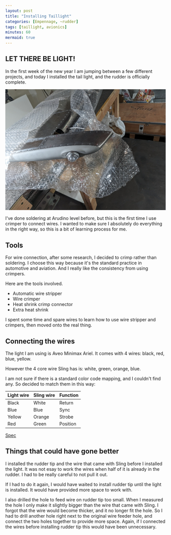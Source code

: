 ```yaml
---
layout: post
title: "Installing Taillight"
categories: [Empennage, ~rudder]
tags: [taillight, avionics]
minutes: 60
mermaid: true
---
```


## LET THERE BE LIGHT!

In the first week of the new year I am jumping between a few different projects, and today I installed
the tail light, and the rudder is officially complete.

![light](/assets/img/20240111/tail_light.jpg)

I've done soldering at Arudino level before, but this is the first time I use crimper to connect wires. I
wanted to make sure I absolutely do everything in the right way, so this is a bit of learning process
for me.

## Tools

For wire connection, after some research, I decided to crimp rather than soldering. I choose this way because
it's the standard practice in automotive and aviation. And I really like the consistency from using
crimpers.

Here are the tools involved.

- Automatic wire stripper
- Wire crimper
- Heat shrink crimp connector
- Extra heat shrink

I spent some time and spare wires to learn how to use wire stripper and crimpers, then moved onto the real thing.

## Connecting the wires

The light I am using is Aveo Minimax Ariel. It comes with 4 wires: black, red, blue, yellow.

However the 4 core wire Sling has is: white, green, orange, blue.

I am not sure if there is a standard color code mapping, and I couldn't find any. So decided to match them in this way:

| Light wire | Sling wire | Function |
| ---------- | ---------- | -------- |
| Black      | White      | Return   |
| Blue       | Blue       | Sync     |
| Yellow     | Orange     | Strobe   |
| Red        | Green      | Position |

[Spec](https://www.aveoengineering.com/downloads/DayLite-specsheet-MiniMaxAriel.pdf)

## Things that could have gone better

I installed the rudder tip and the wire that came with Sling before I installed the light. It was not esay to work
the wires when half of it is already in the rudder. I had to be really careful to not pull it out.

If I had to do it again, I would have waited to install rudder tip until the light is installed. It would have provided
more space to work with.

I also drilled the hole to feed wire on rudder tip too small. When I measured the hole I only make it slightly bigger than
the wire that came with Sling. I forgot that the wire would become thicker, and it no longer fit the hole. So I had to drill
another hole right next to the original wire feeder hole, and connect the two holes together to provide more space. Again, if
I connected the wires before installing rudder tip this would have been unnecessary.
